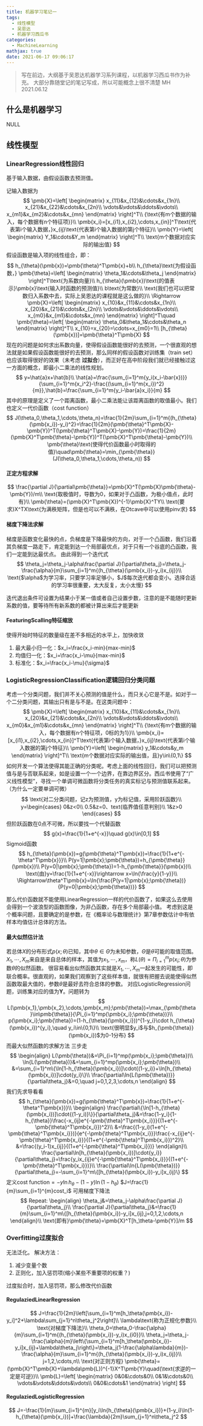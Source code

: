 ```yaml
---
title: 机器学习笔记一
tags:
  - 线性模型
  - 吴恩达
  - 机器学习西瓜书
categories:
  - MachineLearning
mathjax: true
date: 2021-06-17 09:06:17
---
```



>写在前边，大纲基于吴恩达机器学习系列课程，以机器学习西瓜书作为补充。
>大部分靠随堂记的笔记写成，所以可能概念上很不清楚
>MH 2021.06.12

## 什么是机器学习

NULL

## 线性模型

### LinearRegression线性回归

基于输入数据，由假设函数去预测值。

<!-- more -->

记输入数据为
$$
\pmb{X}=\left[
    \begin{matrix}
    x_{11}&x_{12}&\cdots&x_{1n}\\
    x_{21}&x_{22}&\cdots&x_{2n}\\
    \vdots&\vdots&\ddots&\vdots\\
    x_{m1}&x_{m2}&\cdots&x_{mn}
    \end{matrix}
\right]^T\\
{\text{有m个数据的输入，每个数据有n个特征项}}\\
\pmb{x_i}=[x_{i1},x_{i2},\cdots,x_{in}]^T\text{代表第i个输入数据，}x_{ij}\text{代表第i个输入数据的第j个特征}\\
\pmb{Y}=\left[
    \begin{matrix}
    Y_1&\cdots&Y_m
    \end{matrix}
\right]^T\\
\text{m个数据对应实际的输出值}
$$
假设函数是输入项的线性组合，即：
$$
h_{\theta}(\pmb{x})=\pmb{\theta}^T\pmb{x}+b\\
h_{\theta}\text{为假设函数，}
\pmb{\theta}=\left[
    \begin{matrix}
    \theta_1&\cdots&\theta_j
    \end{matrix}
\right]^T\text{为系数向量}\\
h_{\theta}(\pmb{x})\text{的值表示}\pmb{x}\text{输入时函数的预测值}\\
b\text{为常数}\\
\text{我们也可以把常数归入系数中去，实际上吴恩达的课程就是这么做的}\\
\Rightarrow
\pmb{X}=\left[
    \begin{matrix}
    x_{10}&x_{11}&\cdots&x_{1n}\\
    x_{20}&x_{21}&\cdots&x_{2n}\\
    \vdots&\vdots&\ddots&\vdots\\
    x_{m0}&x_{m1}&\cdots&x_{mn}
    \end{matrix}
\right]^T\quad
\pmb{\theta}=\left[
    \begin{matrix}
    \theta_0&\theta_1&\cdots&\theta_n
    \end{matrix}
\right]^T\\
x_{10}=x_{20}=\cdots=x_{m0}=1\\
[h_{\theta}(\pmb{x})]=\pmb{\theta}^T\pmb{X}
$$
现在的问题是如何求出系数向量，使得假设函数能很好的去预测，一个很直观的想法就是如果假设函数能很好的去预测，那么同样的假设函数对训练集（train set）也应该取得很好的效果（未考虑 __过拟合__），而正好在高中阶段我们就已经接触过这一方面的概念，即最小二乘法的线性规划。
$$
y=\hat{a}x+\hat{b}\\
\hat{a}=\frac{\sum_{i=1}^m{y_i(x_i-\bar{x})}}{\sum_{i=1}^m{x_i^2}-\frac{(\sum_{i=1}^m{x_i})^2}{m}},\hat{b}=\frac{\sum_{i=1}^m{y_i-\bar{a}x_i}}{m}
$$
其中的原理是定义了一个距离函数，最小二乘法能让该距离函数的取值最小。我们也定义一代价函数（cost function）
$$
J(\theta_0,\theta_1,\cdots,\theta_n)=\frac{1}{2m}\sum_{i=1}^m{(h_{\theta}(\pmb{x_i})-y_i)^2}=\frac{1}{2m}(\pmb{\theta}^T\pmb{X}-\pmb{Y})^T(\pmb{\theta}^T\pmb{X}-\pmb{Y})=\frac{1}{2m}(\pmb{X}^T\pmb{\theta}-\pmb{Y})^T(\pmb{X}^T\pmb{\theta}-\pmb{Y})\\
\pmb{\theta}\text{使得代价函数最小时取得的值}\quad\pmb{\theta}=\min_{\pmb{\theta}}(J(\theta_0,\theta_1,\cdots,\theta_n))
$$

#### 正定方程求解

$$
\frac{\partial J}{\partial\pmb{\theta}}=\pmb{X}^T(\pmb{X}\pmb{\theta}-\pmb{Y})/m\\
\text{取极值时，导数为0，如果对于凸函数，为极小值点，此时有}\\
\pmb{\theta}=(\pmb{X}^T\pmb{X})^{-1}\pmb{X}^TY\\
\text{要求}X^TX\text{为满秩矩阵，但是也可以不满秩，在Otcave中可以使用pinv求}
$$

#### 梯度下降法求解

梯度是函数变化最快的点，负梯度是下降最快的方向，对于一个凸函数，我们沿着其负梯度一路走下，肯定能到达一个局部最优点，对于只有一个谷底的凸函数，我们一定能到达最优点。
由此得到一个迭代式
$$
\theta_j=\theta_j-\alpha\frac{\partial J}{\partial\theta_j}=\theta_j-\frac{\alpha}{m}\sum_{i=1}^m{(h_{\theta}(\pmb{x_i})-y_i)x_{ij}}\\
\text{$\alpha$为学习率，只要学习率足够小，$J$每次迭代都会变小。选择合适的学习率很重要，太大反复，太小太慢}
$$

迭代退出条件可设置为结果小于某一值或者自己设置步数，注意的是不能随时更新系数的值，要等待所有新系数的都被计算出来后才能更新

#### FeaturingScalling特征缩放

使得开始时特征的数量级在差不多相近的水平上，加快收敛

1. 最大最小归一化：$x_i=\frac{x_i-min}{max-min}$
2. 均值归一化：$x_i=\frac{x_i-\mu}{max-min}$
3. 标准化：$x_i=\frac{x_i-\mu}{\sigma}$

### LogisticRegressionClassification逻辑回归分类问题

考虑一个分类问题，我们并不关心预测的值是什么，而只关心它是不是。如对于一个二分类问题，其输出只有是与不是。在这类问题中：
$$
\pmb{X}=\left[
    \begin{matrix}
    x_{10}&x_{11}&\cdots&x_{1n}\\
    x_{20}&x_{21}&\cdots&x_{2n}\\
    \vdots&\vdots&\ddots&\vdots\\
    x_{m0}&x_{m1}&\cdots&x_{mn}
    \end{matrix}
\right]^T\\
{\text{有m个数据的输入，每个数据有n个特征项，0标的为1}}\\
\pmb{x_i}=[x_{i1},x_{i2},\cdots,x_{in}]^T\text{代表第i个输入数据，}x_{ij}\text{代表第i个输入数据的第j个特征}\\
\pmb{Y}=\left[
    \begin{matrix}
    y_1&\cdots&y_m
    \end{matrix}
\right]^T\\
\text{m个数据对应实际的输出值，且}y\in\{0,1\}
$$
如何开发一个算法使得其能正确的分类呢。考虑上面的线性回归，我们可以把预测值与是与否联系起来，如是设置一个一个边界，在靠边界区分。西瓜书使用了“广义线性模型”，寻找一个单调可微函数将分类任务的真实标记与预测值联系起来。（为什么一定要单调可微）
$$
\text{对二分类问题，记z为预测值，y为标记值，采用阶跃函数}\\
y=\begin{cases}
0&z<0\\
0.5&z=0、text{临界值任意判别}\\
1&z>0
\end{cases}
$$
但阶跃函数在0点不可微，所以要找一个代替函数
$$
g(x)=\frac{1}{1+e^{-x}}\quad g(x)\in[0,1]
$$
Sigmoid函数
$$
h_{\theta}(\pmb{x})=g(\pmb{\theta}^T\pmb{x})=\frac{1}{1+e^{-\theta^T\pmb{x}}}\\
P(y=1|\pmb{x};\pmb{\theta})=h_{\pmb{\theta}}(\pmb{x})\\
P(y=0|\pmb{x};\pmb{\theta})=1-h_{\pmb{\theta}}(\pmb{x})\\
\text{由}y=\frac{1}{1+e^{-x}}\rightarrow x=\ln{\frac{y}{1-y}}\\
\Rightarrow\theta^T\pmb{x}=\ln{\frac{P(y=1|\pmb{x};\pmb{\theta})}{P(y=0|\pmb{x};\pmb{\theta})}}
$$

那么代价函数就不能使用LinearRegression一样的代价函数了，如果这么去使用会得到一个波浪型的函数图像，为非凸函数，存在多个局部最小值。
考虑到这是个概率问题，且要确定的是参数，在《概率论与数理统计》第7章参数估计中有依样本均值估计总体的方法。

#### 最大似然估计法

若总体$X$的分布形式$p(x;\theta)$已知，其中$\theta\in\Theta$为未知参数，$\Theta$是$\theta$可能的取值范围。$X_1,\cdots,X_m$来自是来自总体的样本，其值为$x_1,\cdots,x_m$，称$L(\theta)=\Pi_{i=1}^mp(x_i;\theta)$为参数$\theta$的似然函数。
很容易看出似然函数其实就是$X_1,\cdots,X_m$一起发生的可能性，即联合概率。很直观的，如果我们观察到了这些样本值，就很有把握去说能使得似然函数取最大值的，参数$\theta$是最好去符合总体的参数。
对应LogisticRegression问题，训练集对应的值为$\pmb{Y}$。问题转为
$$
L(\pmb{x_1},\pmb{x_2},\cdots,\pmb{x_m};\pmb{\theta})=\max_{\pmb{\theta}\in\pmb{\theta}}{\Pi_{i=1}^mp(\pmb{x_i};\pmb{\theta})}\\
p(\pmb{x_i};\pmb{\theta})=(1-h_{\theta}(\pmb{x_i}))^{1-y_i}\cdot h_{\theta}(\pmb{x_i})^{y_i},\quad y_i\in\{0,1\}\\
\text{很明显$y_i$与$h_{\pmb{\theta}}(\pmb{x_i})$为0-1分布}
$$
而最大似然函数的求解方法
三步走
$$
\begin{align}
L(\pmb{\theta})&=\Pi_{i=1}^mp(\pmb{x_i};\pmb{\theta})\\
\ln{L(\pmb{\theta})}&=\sum_{i=1}^mp(\pmb{x_i};\pmb{\theta})\\
 &=\sum_{i=1}^m\{\ln[1-h_{\theta}(\pmb{x_i})]\cdot{(1-y_i)}+\ln[h_{\theta}(\pmb{x_i})]\cdot{y_i}\}\\
\frac{\partial\ln{L(\pmb{\theta})}}{\partial\theta_j}&=0,\quad j=0,1,2,3,\cdots,n
\end{align}
$$
我们先求导看看
$$
h_{\theta}(\pmb{x})=g(\pmb{\theta}^T\pmb{x})=\frac{1}{1+e^{-\theta^T\pmb{x}}}\\
\begin{align}
\frac{\partial\{\ln[1-h_{\theta}(\pmb{x_i})]\cdot{(1-y_i)}\}}{\partial\theta_j}&=\frac{1-y_i}{1-h_{\theta}}\frac{-x_{ij}e^{-\pmb{\theta}^T\pmb{x_i}}}{(1+e^{-\pmb{\theta}^T\pmb{x_i}})^2}\\
&=\frac{(1-y_i)(1+e^{-\pmb{\theta}^T\pmb{x_i}})}{e^{-\pmb{\theta}^T\pmb{x_i}}}\frac{-x_{ij}e^{-\pmb{\theta}^T\pmb{x_i}}}{(1+e^{-\pmb{\theta}^T\pmb{x_i}})^2}\\
&=\frac{(y_i-1)x_{ij}}{(1+e^{-\pmb{\theta}^T\pmb{x_i}})}
\end{align}\\
\frac{\partial\ln[h_{\theta}(\pmb{x_i})]\cdot{y_i}}{\partial\theta_j}=\frac{y_ix_{ij}e^{-\pmb{\theta}^T\pmb{x_i}}}{(1+e^{-\pmb{\theta}^T\pmb{x_i}})}\\
\frac{\partial\ln{L(\pmb{\theta})}}{\partial\theta_j}=-\sum_{i=1}^m\{[h_{\theta}(\pmb{x_i})-y_i]x_{ij}\}
$$
定义cost function$=-y\ln{h_{\theta}}-(1-y)\ln(1-h_{\theta})$
$J=\frac{1}{m}\sum_{i=1}^{m}cost_i$
可用梯度下降法
$$
Repeat:
    \begin{align}
    \theta_j&=\theta_j-\alpha\frac{\partial J}{\partial\theta_j}\\
    \frac{\partial J}{\partial\theta_j}&=\frac{1}{m}\sum_{i=1}^m\{[h_{\theta}(\pmb{x_i})-y_i]x_{ij},j=0,1,2,\cdots,n
    \end{align}\\
\text{即有}\pmb{\theta}=\pmb{X}^T[h_\theta-\pmb{Y}]/m
$$

### Overfitting过度拟合

无法泛化。
解决方法：

1. 减少变量个数
2. 正则化，加入惩罚项(缩小某些不重要项的权重？)

过度拟合时，加入惩罚项，那么修改代价函数

#### RegulaziedLinearRegression

$$
J=\frac{1}{2m}\left[\sum_{i=1}^m[h_\theta(\pmb{x_i})-y_i]^2+\lambda\sum_{j=1}^n\theta_j^2\right]\\
\lambda\text{称为正规化参数}\\
\text{对梯度下降法}\\
\theta_0=\theta_0-\frac{\alpha}{m}\sum_{i=1}^m{(h_{\theta}(\pmb{x_i})-y_i)x_{i0}}\\
\theta_j=\theta_j-\frac{\alpha}{m}\left\{\sum_{i=1}^m[h_\theta(\pmb{x_i})-y_i]x_{ij}+\lambda\theta_j\right\}=\theta_j(1-\frac{\alpha\lambda}{m})-\frac{\alpha}{m}\sum_{i=1}^m{(h_{\theta}(\pmb{x_i})-y_i)x_{ij}}\\
j=1,2,\cdots,n\\
\text{对正则方程}
\pmb{\theta}=(\pmb{X}^T\pmb{X}+\lambda\pmb{L})^{-1}X^T\pmb{Y}\quad(\text{求逆的一定是可逆})\\
\pmb{L}=\left[
    \begin{matrix}
    0&0&\cdots&0\\
    0&1&\cdots&0\\
    \vdots&\vdots&\ddots&\vdots\\
    0&0&\cdots&1
    \end{matrix}
\right]
$$

#### RegulaziedLogisticRegression

$$
J=-\frac{1}{m}\sum_{i=1}^{m}[y_i\ln{h_{\theta}(\pmb{x_i})}+(1-y_i)\ln(1-h_{\theta}(\pmb{x_i})]+\frac{\lambda}{2m}\sum_{j=1}^n\theta_j^2
$$
